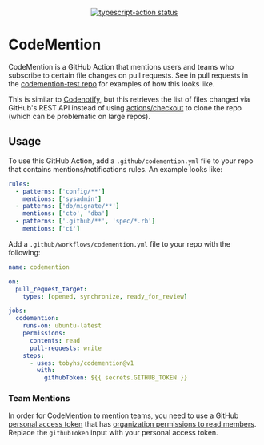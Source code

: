 <p align="center">
  <a href="https://github.com/tobyhs/codemention/actions"><img alt="typescript-action status" src="https://github.com/tobyhs/codemention/workflows/build-test/badge.svg"></a>
</p>

# CodeMention

CodeMention is a GitHub Action that mentions users and teams who subscribe to certain file changes on pull requests.
See in pull requests in the [codemention-test repo](https://github.com/tobyhs/codemention-test/pulls?q=is%3Apr) for examples of how this looks like.

This is similar to [Codenotify](https://github.com/sourcegraph/codenotify), but this retrieves the list of files changed via GitHub's REST API instead of using [actions/checkout](https://github.com/actions/checkout) to clone the repo (which can be problematic on large repos).

## Usage

To use this GitHub Action, add a `.github/codemention.yml` file to your repo that contains mentions/notifications rules.
An example looks like:
```yaml
rules:
  - patterns: ['config/**']
    mentions: ['sysadmin']
  - patterns: ['db/migrate/**']
    mentions: ['cto', 'dba']
  - patterns: ['.github/**', 'spec/*.rb']
    mentions: ['ci']
```

Add a `.github/workflows/codemention.yml` file to your repo with the following:
```yaml
name: codemention

on:
  pull_request_target:
    types: [opened, synchronize, ready_for_review]

jobs:
  codemention:
    runs-on: ubuntu-latest
    permissions:
      contents: read
      pull-requests: write
    steps:
      - uses: tobyhs/codemention@v1
        with:
          githubToken: ${{ secrets.GITHUB_TOKEN }}
```

### Team Mentions

In order for CodeMention to mention teams, you need to use a GitHub [personal access token](https://github.com/settings/tokens) that has [organization permissions to read members](https://docs.github.com/en/rest/authentication/permissions-required-for-fine-grained-personal-access-tokens?apiVersion=2022-11-28#organization-permissions-for-members).
Replace the `githubToken` input with your personal access token.
